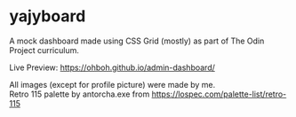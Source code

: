 # yajyboard
A mock dashboard made using CSS Grid (mostly) as part of The Odin Project curriculum.

Live Preview: https://ohboh.github.io/admin-dashboard/

All images (except for profile picture) were made by me.  
Retro 115 palette by antorcha.exe from https://lospec.com/palette-list/retro-115
